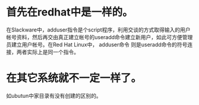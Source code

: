 ﻿
# 首先在redhat中是一样的。
在Slackware中，adduser指令是个script程序，利用交谈的方式取得输入的用户帐号资料，然后再交由真正建立帐号的useradd命令建立新用户，如此可方便管理员建立用户帐号。在Red Hat Linux中， adduser命令 则是useradd命令的符号连接，两者实际上是同一个指令。

# 在其它系统就不一定一样了。
如ubutun中家目录有没有创建的区别的。
